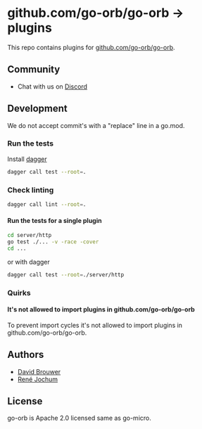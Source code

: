 # github.com/go-orb/go-orb -> plugins

This repo contains plugins for [github.com/go-orb/go-orb](https://github.com/go-orb/go-orb).

## Community

- Chat with us on [Discord](https://discord.gg/sggGS389qb)

## Development

We do not accept commit's with a "replace" line in a go.mod.

### Run the tests

Install [dagger](https://docs.dagger.io/quickstart/cli)

```sh
dagger call test --root=.
```

### Check linting

```sh
dagger call lint --root=.
```

#### Run the tests for a single plugin

```sh
cd server/http
go test ./... -v -race -cover
cd ...
```

or with dagger

```sh
dagger call test --root=./server/http
```

### Quirks

#### It's not allowed to import plugins in github.com/go-orb/go-orb

To prevent import cycles it's not allowed to import plugins in github.com/go-orb/go-orb.

## Authors

- [David Brouwer](https://github.com/Davincible/)
- [René Jochum](https://github.com/jochumdev)

## License

go-orb is Apache 2.0 licensed same as go-micro.
